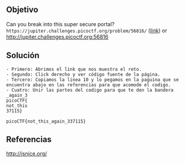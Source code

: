 ## Objetivo 
Can you break into this super secure portal? `https://jupiter.challenges.picoctf.org/problem/56816/` ([link](https://jupiter.challenges.picoctf.org/problem/56816/)) or http://jupiter.challenges.picoctf.org:56816
## Solución
```
- Primero: Abrimos el link que nos muestra el reto.
- Segundo: Click derecho y ver código fuente de la página.
- Tercero: Copiamos la linea 10 y lo pegamos en la paguina que se encuentra abajo en las referencias para que acomode el codigo.
- Cuatro: Unir las partes del codigo para que te den la bandera
_again_3
picoCTF{
not_this 
37115}

picoCTF{not_this_again_337115}

```

## Referencias
http://jsnice.org/